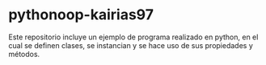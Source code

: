# pythonoop-kairias97

Este repositorio incluye un ejemplo de programa realizado en python, en el cual se definen clases, se instancian y
se hace uso de sus propiedades y métodos.
